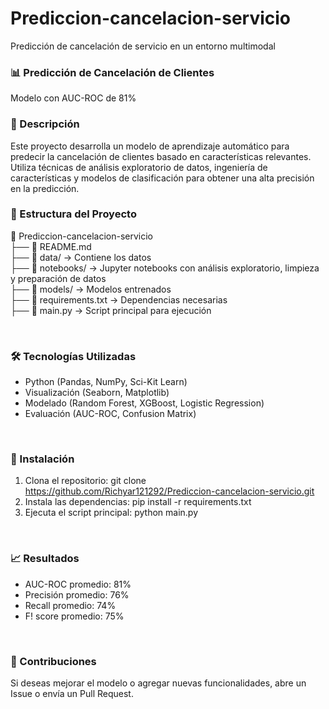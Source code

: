 # Prediccion-cancelacion-servicio
Predicción de cancelación de servicio en un entorno multimodal
<br>

<h3> 📊 Predicción de Cancelación de Clientes </h3>
Modelo con AUC-ROC de 81%

<br>

<h3> 📝 Descripción </h3>
Este proyecto desarrolla un modelo de aprendizaje automático para predecir la cancelación de clientes basado en características relevantes. Utiliza técnicas de análisis exploratorio de datos, ingeniería de características y modelos de clasificación para obtener una alta precisión en la predicción.

<br>

<h3> 📂 Estructura del Proyecto </h3>

📁 Prediccion-cancelacion-servicio  
 ├── 📄 README.md  
 ├── 📁 data/ → Contiene los datos  
 ├── 📁 notebooks/ → Jupyter notebooks con análisis exploratorio, limpieza y preparación de datos  
 ├── 📁 models/ → Modelos entrenados  
 ├── 📄 requirements.txt → Dependencias necesarias  
 ├── 📄 main.py → Script principal para ejecución  

<br>

 <h3> 🛠️ Tecnologías Utilizadas </h3>

- Python (Pandas, NumPy, Sci-Kit Learn)  
- Visualización (Seaborn, Matplotlib)  
- Modelado (Random Forest, XGBoost, Logistic Regression)  
- Evaluación (AUC-ROC, Confusion Matrix)  

<br>

 <h3> 🚀 Instalación  </h3>

1. Clona el repositorio:  git clone https://github.com/Richyar121292/Prediccion-cancelacion-servicio.git
2. Instala las dependencias:  pip install -r requirements.txt  
3. Ejecuta el script principal:  python main.py

<br>
<h3> 📈 Resultados </h3>

- AUC-ROC promedio: 81%
- Precisión promedio: 76%
- Recall promedio: 74%
- F! score promedio: 75%

<br>
<h3> 📌 Contribuciones </h3>

Si deseas mejorar el modelo o agregar nuevas funcionalidades, abre un Issue o envía un Pull Request.

